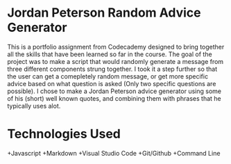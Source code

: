 # Jordan Peterson Random Advice Generator

This is a portfolio assignment from Codecademy designed to bring together all the skills that have been learned so far in the course. The goal of the project
was to make a script that would randomly generate a message from three different components strung together. I took it a step further so that the user can get a 
comepletely random message, or get more specific advice based on what question is asked (Only two specific questions are possible). I chose to make a Jordan Peterson advice generator
using some of his (short) well known quotes, and combining them with phrases that he typically uses alot.

# Technologies Used
+Javascript
+Markdown
+Visual Studio Code
+Git/Github
+Command Line


